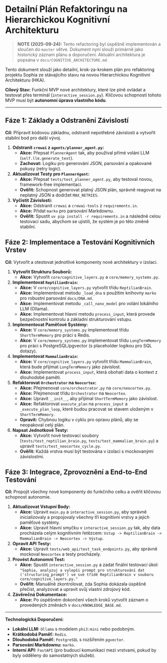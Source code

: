 # Detailní Plán Refaktoringu na Hierarchickou Kognitivní Architekturu

> **NOTE (2025-09-24):** Tento refactoring byl úspěšně implementován a sloučen do `master` větve. Dokument nyní slouží primárně jako historický záznam plánu a doporučení. Aktuální architektura je popsána v `docs/COGNITIVE_ARCHITECTURE.md`.

Tento dokument slouží jako detailní, krok-za-krokem plán pro refaktoring projektu Sophia ze stávajícího stavu na novou Hierarchickou Kognitivní Architekturu (HKA).

**Cílový Stav:** Funkční MVP nové architektury, které lze plně ovládat a testovat přes terminál (`interactive_session.py`). Klíčovou schopností tohoto MVP musí být **autonomní úprava vlastního kódu**.

---

## Fáze 1: Základy a Odstranění Závislostí

**Cíl:** Připravit kódovou základnu, odstranit nepotřebné závislosti a vytvořit stabilní bod pro další vývoj.

1.  **Odstranit `crewai` z `agents/planner_agent.py`:**
    *   **Akce:** Přepsat `PlannerAgent` tak, aby používal přímé volání LLM (`self.llm.generate_text`).
    *   **Zachovat:** Logiku pro generování JSON, parsování a opakované pokusy (retry logic).
2.  **Aktualizovat Testy pro `PlannerAgent`:**
    *   **Akce:** Přepsat `tests/test_planner_agent.py`, aby testoval novou, framework-free implementaci.
    *   **Ověřit:** Schopnost generovat platný JSON plán, správně reagovat na neplatný JSON a dodržet `MAX_RETRIES`.
3.  **Vyčistit Závislosti:**
    *   **Akce:** Odstranit `crewai` a `crewai-tools` z `requirements.in`.
    *   **Akce:** Přidat `marko` pro parsování Markdownu.
    *   **Ověřit:** Spustit `uv pip install -r requirements.in` a následně celou testovací sadu, abychom se ujistili, že systém je po této změně stabilní.

## Fáze 2: Implementace a Testování Kognitivních Vrstev

**Cíl:** Vytvořit a otestovat jednotlivé komponenty nové architektury v izolaci.

1.  **Vytvořit Strukturu Souborů:**
    *   **Akce:** Vytvořit `core/cognitive_layers.py` a `core/memory_systems.py`.
2.  **Implementovat `ReptilianBrain`:**
    *   **Akce:** V `core/cognitive_layers.py` vytvořit třídu `ReptilianBrain`.
    *   **Akce:** Implementovat metodu `_load_dna` s použitím knihovny `marko` pro robustní parsování `docs/DNA.md`.
    *   **Akce:** Implementovat metodu `_call_nano_model` pro volání lokálního LLM (Ollama).
    *   **Akce:** Implementovat hlavní metodu `process_input`, která provede bezpečnostní kontrolu a základní strukturování vstupu.
3.  **Implementovat Paměťové Systémy:**
    *   **Akce:** V `core/memory_systems.py` implementovat třídu `ShortTermMemory` pro práci s Redis.
    *   **Akce:** V `core/memory_systems.py` implementovat třídu `LongTermMemory` pro práci s PostgreSQL/pgvector (s placeholder logikou pro SQL dotazy).
4.  **Implementovat `MammalianBrain`:**
    *   **Akce:** V `core/cognitive_layers.py` vytvořit třídu `MammalianBrain`, která bude přijímat `LongTermMemory` jako závislost.
    *   **Akce:** Implementovat `process_input`, která obohatí data o kontext z dlouhodobé paměti.
5.  **Refaktorovat `Orchestrator` na `Neocortex`:**
    *   **Akce:** Přejmenovat `core/orchestrator.py` na `core/neocortex.py`.
    *   **Akce:** Přejmenovat třídu `Orchestrator` na `Neocortex`.
    *   **Akce:** Upravit `__init__`, aby přijímal `ShortTermMemory` jako závislost.
    *   **Akce:** Refaktorovat `execute_plan` na `process_input` a `_execute_plan_loop`, které budou pracovat se stavem uloženým v `ShortTermMemory`.
    *   **Opravit:** Chybnou logiku v cyklu pro opravu plánů, aby se neopakoval celý plán.
6.  **Napsat Jednotkové Testy:**
    *   **Akce:** Vytvořit nové testovací soubory (`tests/test_reptilian_brain.py`, `tests/test_mammalian_brain.py`) a upravit `tests/test_neocortex_cycle.py`.
    *   **Ověřit:** Každá vrstva musí být testována v izolaci s mockovanými závislostmi.

## Fáze 3: Integrace, Zprovoznění a End-to-End Testování

**Cíl:** Propojit všechny nové komponenty do funkčního celku a ověřit klíčovou schopnost autonomie.

1.  **Aktualizovat Vstupní Body:**
    *   **Akce:** Upravit `main.py` a `interactive_session.py`, aby správně inicializovaly a propojovaly všechny tři kognitivní vrstvy a jejich paměťové systémy.
    *   **Akce:** Upravit hlavní smyčku v `interactive_session.py` tak, aby data procházela celým kognitivním řetězcem: `Vstup -> ReptilianBrain -> MammalianBrain -> Neocortex -> Výstup`.
2.  **Opravit API Testy:**
    *   **Akce:** Upravit `tests/web_api/test_task_endpoints.py`, aby správně mockoval `Neocortex` a testy procházely.
3.  **Provést Autonomní Test:**
    *   **Akce:** Spustit `interactive_session.py` a zadat finální testovací úkol: `"Sophia, analyzuj a vylepši prompt pro strukturování dat ('structuring_prompt') ve své třídě ReptilianBrain v souboru core/cognitive_layers.py."`
    *   **Ověřit:** Manuálně zkontrolovat, zda Sophia dokázala úspěšně přečíst, analyzovat a upravit svůj vlastní zdrojový kód.
4.  **Závěrečná Dokumentace:**
    *   **Akce:** Po úspěšném dokončení všech kroků vytvořit záznam o provedených změnách v `docs/KNOWLEDGE_BASE.md`.

---

**Technologická Doporučení:**
*   **Lokální LLM:** `Ollama` s modelem `phi3:mini` nebo podobným.
*   **Krátkodobá Paměť:** `Redis`.
*   **Dlouhodobá Paměť:** `PostgreSQL` s rozšířením `pgvector`.
*   **Parsování Markdownu:** `marko`.
*   **Interní API:** `FastAPI` (pro budoucí komunikaci mezi vrstvami, pokud by byly odděleny do samostatných služeb).
